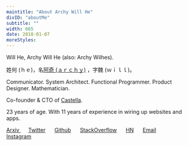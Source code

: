 ```yaml
---
maintitle: "About Archy Will He"
divID: "aboutMe"
subtitle: ""
width: 665
date: 2018-01-07
moreStyles:
---
```


Will He, Archy Will He (also: Archy Wilhes).

姓何 (ｈｅ)，名[阿奇 (ａｒｃｈｙ)](\351\230\277\345\245\207.txt") ，字魏 (ｗｉｌｌ)。

Communicator. System Architect. Functional Programmer. Product Designer. Mathematician.

Co-founder & CTO of [Castella](http://castella.art/).

23 years of age. With 11 years of experience in wiring up websites and apps.

<a style="margin-right:20px" target="_blank" href="https://arxiv.org/search/?query=Wilhes%2C+Archy&searchtype=author&order=-announced_date_first&size=50">Arxiv
</a>
<a style="margin-right:20px" target="_blank" href="http://twitter.com/archywillhe">Twitter</a>
<a style="margin-right:20px" target="_blank" href="http://github.com/archywillhe">Github</a>
<a style="margin-right:20px" target="_blank" href="https://stackoverflow.com/users/2041954/archy-wilhes-%E9%AD%8F%E4%BD%95">StackOverflow</a>
<a style="margin-right:20px" target="_blank" href="https://news.ycombinator.com/user?id=archibaldJ">HN</a>
<a style="margin-right:20px" target="_blank" href="http://0a.io/mail.txt">Email</a>
<a style="margin-right:20px" target="_blank" href="http://instagram.com/getmecube">Instagram</a>
